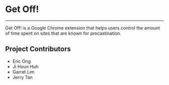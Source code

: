 # Get Off!
---

Get Off! is a Google Chrome extension that helps users control the amount of time spent on sites that are known for procastination. 

## Project Contributors
- Eric Ong
- Ji Houn Huh
- Garret Lim
- Jerry Tan

